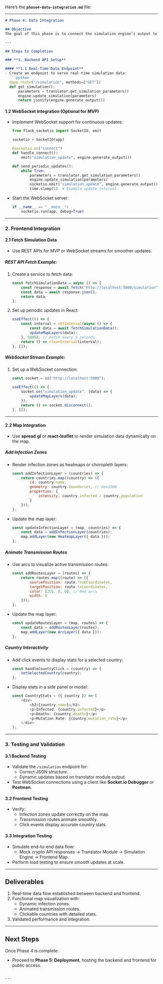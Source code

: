 Here’s the **`phase4-data-integration.md`** file:

---

```markdown
# Phase 4: Data Integration

## Objective
The goal of this phase is to connect the simulation engine’s output to the frontend visualization. This involves ensuring real-time data flow from the backend to the frontend and rendering the simulation results dynamically on the map.

---

## Steps to Completion

### **1. Backend API Setup**

#### **1.1 Real-Time Data Endpoint**
- Create an endpoint to serve real-time simulation data:
  ```python
  @app.route("/simulation", methods=["GET"])
  def get_simulation():
      parameters = translator.get_simulation_parameters()
      engine.update_simulation(parameters)
      return jsonify(engine.generate_output())
  ```

#### **1.2 WebSocket Integration (Optional for MVP)**
- Implement WebSocket support for continuous updates:
  ```python
  from flask_socketio import SocketIO, emit

  socketio = SocketIO(app)

  @socketio.on("connect")
  def handle_connect():
      emit("simulation_update", engine.generate_output())

  def send_periodic_updates():
      while True:
          parameters = translator.get_simulation_parameters()
          engine.update_simulation(parameters)
          socketio.emit("simulation_update", engine.generate_output())
          time.sleep(5)  # Example update interval
  ```

- Start the WebSocket server:
  ```python
  if __name__ == "__main__":
      socketio.run(app, debug=True)
  ```

---

### **2. Frontend Integration**

#### **2.1 Fetch Simulation Data**
- Use REST APIs for MVP or WebSocket streams for smoother updates.

##### **REST API Fetch Example**:
1. Create a service to fetch data:
   ```javascript
   const fetchSimulationData = async () => {
       const response = await fetch("http://localhost:5000/simulation");
       const data = await response.json();
       return data;
   };
   ```

2. Set up periodic updates in React:
   ```javascript
   useEffect(() => {
       const interval = setInterval(async () => {
           const data = await fetchSimulationData();
           updateMapLayers(data);
       }, 5000); // Fetch every 5 seconds
       return () => clearInterval(interval);
   }, []);
   ```

##### **WebSocket Stream Example**:
1. Set up a WebSocket connection:
   ```javascript
   const socket = io("http://localhost:5000");

   useEffect(() => {
       socket.on("simulation_update", (data) => {
           updateMapLayers(data);
       });
       return () => socket.disconnect();
   }, []);
   ```

---

#### **2.2 Map Integration**
- Use **spread.gl** or **react-leaflet** to render simulation data dynamically on the map.

##### **Add Infection Zones**
- Render infection zones as heatmaps or choropleth layers:
   ```javascript
   const addInfectionLayer = (countries) => {
       return countries.map((country) => ({
           id: country.name,
           geometry: country.boundaries, // GeoJSON
           properties: {
               intensity: country.infected / country.population
           }
       }));
   };
   ```

- Update the map layer:
   ```javascript
   const updateInfectionLayer = (map, countries) => {
       const data = addInfectionLayer(countries);
       map.addLayer(new HeatmapLayer({ data }));
   };
   ```

##### **Animate Transmission Routes**
- Use arcs to visualize active transmission routes:
   ```javascript
   const addRoutesLayer = (routes) => {
       return routes.map((route) => ({
           sourcePosition: route.fromCoordinates,
           targetPosition: route.toCoordinates,
           color: [255, 0, 0], // Red arcs
           width: 2
       }));
   };
   ```

- Update the map layer:
   ```javascript
   const updateRoutesLayer = (map, routes) => {
       const data = addRoutesLayer(routes);
       map.addLayer(new ArcLayer({ data }));
   };
   ```

##### **Country Interactivity**
- Add click events to display stats for a selected country:
   ```javascript
   const handleCountryClick = (country) => {
       setSelectedCountry(country);
   };
   ```

- Display stats in a side panel or modal:
   ```javascript
   const CountryStats = ({ country }) => (
       <div>
           <h2>{country.name}</h2>
           <p>Infected: {country.infected}</p>
           <p>Deaths: {country.deaths}</p>
           <p>Mutation Rate: {country.mutation_rate}</p>
       </div>
   );
   ```

---

### **3. Testing and Validation**

#### **3.1 Backend Testing**
- Validate the `/simulation` endpoint for:
  - Correct JSON structure.
  - Dynamic updates based on translator module output.
- Test WebSocket connections using a client like **Socket.io Debugger** or **Postman**.

#### **3.2 Frontend Testing**
- Verify:
  - Infection zones update correctly on the map.
  - Transmission routes animate smoothly.
  - Click events display accurate country stats.

#### **3.3 Integration Testing**
- Simulate end-to-end data flow:
  - Mock crypto API responses → Translator Module → Simulation Engine → Frontend Map.
- Perform load testing to ensure smooth updates at scale.

---

## Deliverables
1. Real-time data flow established between backend and frontend.
2. Functional map visualization with:
   - Dynamic infection zones.
   - Animated transmission routes.
   - Clickable countries with detailed stats.
3. Validated performance and integration.

---

## Next Steps
Once Phase 4 is complete:
- Proceed to **Phase 5: Deployment**, hosting the backend and frontend for public access.
```

---
